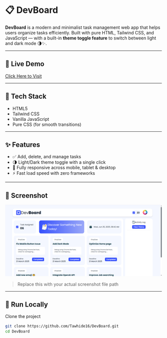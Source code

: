 # 📋 DevBoard

**DevBoard** is a modern and minimalist task management web app that helps users organize tasks efficiently. Built with pure HTML, Tailwind CSS, and JavaScript — with a built-in **theme toggle feature** to switch between light and dark mode 🌗✨.

---

## 🔗 Live Demo

[Click Here to Visit](https://tawhide16.github.io/assignment-5/)

---

## 🧰 Tech Stack

- HTML5  
- Tailwind CSS  
- Vanilla JavaScript  
- Pure CSS (for smooth transitions)

---

## ✨ Features

- ✅ Add, delete, and manage tasks
- 🌗 Light/Dark theme toggle with a single click
- 📱 Fully responsive across mobile, tablet & desktop
- ⚡ Fast load speed with zero frameworks

---

## 📸 Screenshot

![DevBoard Screenshot](./assets/image5.png)

> Replace this with your actual screenshot file path

---

## 🚀 Run Locally

Clone the project

```bash
git clone https://github.com/Tawhide16/DevBoard.git
cd DevBoard
